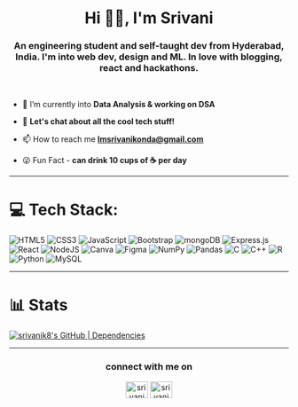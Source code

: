 <h1 align="center">Hi 👋🏽, I'm Srivani </h1>
<h3 align="center">An engineering student and self-taught dev from Hyderabad, India. I'm into web dev, design and ML. In love with blogging, react and hackathons.</h3>

<br>

- 🔭 I’m currently into **Data Analysis & working on DSA**

- 💬 **Let's chat about all the cool tech stuff!**

- 📫 How to reach me **Imsrivanikonda@gmail.com**

- 😜 Fun Fact - **can drink 10 cups of ☕ per day**
  
<hr>

# 💻 Tech Stack:
![HTML5](https://img.shields.io/badge/html5-%23E34F26.svg?style=for-the-badge&logo=html5&logoColor=white) ![CSS3](https://img.shields.io/badge/css3-%231572B6.svg?style=for-the-badge&logo=css3&logoColor=white) ![JavaScript](https://img.shields.io/badge/javascript-%23323330.svg?style=for-the-badge&logo=javascript&logoColor=%23F7DF1E) ![Bootstrap](https://img.shields.io/badge/bootstrap-%23563D7C.svg?style=for-the-badge&logo=bootstrap&logoColor=white) ![mongoDB](https://img.shields.io/badge/mongoDB-6DA55F?style=for-the-badge&logo=mongoDB&logoColor=white) ![Express.js](https://img.shields.io/badge/express.js-%23404d59.svg?style=for-the-badge&logo=express&logoColor=%2361DAFB)  ![React](https://img.shields.io/badge/react-%2320232a.svg?style=for-the-badge&logo=react&logoColor=%2361DAFB) ![NodeJS](https://img.shields.io/badge/node.js-6DA55F?style=for-the-badge&logo=node.js&logoColor=white) ![Canva](https://img.shields.io/badge/Canva-%2300C4CC.svg?style=for-the-badge&logo=Canva&logoColor=white) ![Figma](https://img.shields.io/badge/figma-%23F24E1E.svg?style=for-the-badge&logo=figma&logoColor=white) ![NumPy](https://img.shields.io/badge/numpy-%23013243.svg?style=for-the-badge&logo=numpy&logoColor=white) ![Pandas](https://img.shields.io/badge/pandas-%23150458.svg?style=for-the-badge&logo=pandas&logoColor=white) ![C](https://img.shields.io/badge/c-%2300599C.svg?style=for-the-badge&logo=c&logoColor=white) ![C++](https://img.shields.io/badge/c++-%2300599C.svg?style=for-the-badge&logo=c%2B%2B&logoColor=white) ![R](https://img.shields.io/badge/r-%23276DC3.svg?style=for-the-badge&logo=r&logoColor=white) ![Python](https://img.shields.io/badge/python-3670A0?style=for-the-badge&logo=python&logoColor=ffdd54) ![MySQL](https://img.shields.io/badge/mysql-%2300f.svg?style=for-the-badge&logo=mysql&logoColor=white)
<br> 

<hr>

# 📊 Stats
<div display="flex" flex-direction="row">
  
[![srivanik8's GitHub | Dependencies](https://stats.quine.sh/srivanik8/dependencies?theme=dark)](https://quine.sh?utm_source=widgets&utm_campaign=srivanik8)
</div>
<hr>
<h3 align="center">connect with me on</h3>

<p align="center">
<div align="center">
<a href="https://x.com/sri_2013_" target="blank"><img align="center" src="https://about.twitter.com/content/dam/about-twitter/en/brand-toolkit/brand-download-img-1.jpg.twimg.1920.jpg" alt="srivani" height="30" width="40" /></a>
<a href="linkedin.com/in/srivani-konda-8107b4223" target="blank"><img align="center" src="https://cdn-icons-png.flaticon.com/512/174/174857.png" alt="srivani" height="30" width="40" /></a>
</div>


